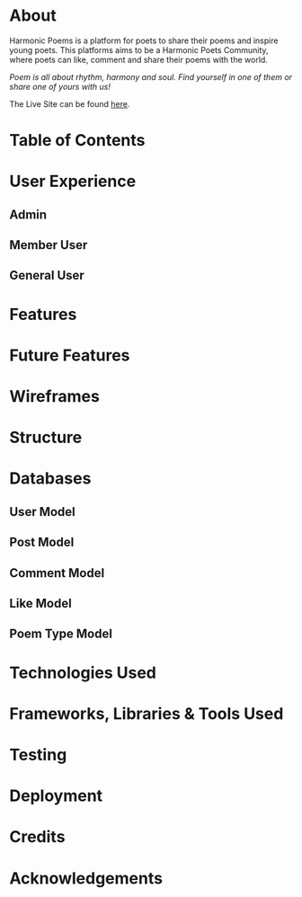 # About
Harmonic Poems is a platform for poets to share their poems and inspire young poets. This platforms aims to be a Harmonic Poets Community, where poets can like, comment and share their poems with the world. 

*Poem is all about rhythm, harmony and soul. Find yourself in one of them or share one of yours with us!*

The Live Site can be found [here](https://harmonic-poems.herokuapp.com/).

# Table of Contents

# User Experience
## Admin
## Member User
## General User

# Features

# Future Features

# Wireframes

# Structure

# Databases
## User Model
## Post Model
## Comment Model
## Like Model
## Poem Type Model

# Technologies Used

# Frameworks, Libraries & Tools Used

# Testing

# Deployment

# Credits

# Acknowledgements
